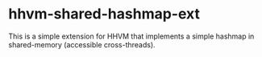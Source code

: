 hhvm-shared-hashmap-ext
=================

This is a simple extension for HHVM that implements a simple hashmap in shared-memory (accessible cross-threads).